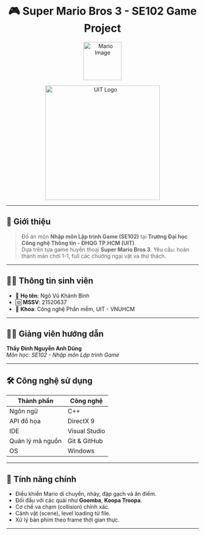 <h1 align="center">🎮 Super Mario Bros 3 - SE102 Game Project</h1>

<p align="center">
  <img src="https://th.bing.com/th/id/R.02e4405a80885b300f3eddbfa600a4e0?rik=6IXVZAzjvsc7rw&riu=http%3a%2f%2fimg3.wikia.nocookie.net%2f__cb20120522230938%2fnintendo%2fen%2fimages%2f9%2f9a%2fSuper_Mario_Bros_3_Logo.png&ehk=SeQwytoHnSEf3A%2b9g3Jic2MOIfG9mV4AQAe4p%2fXLr%2bo%3d&risl=&pid=ImgRaw&r=0" alt="Mario Image" height="100"/>
</p>

<p align="center">
  <img src="https://www.uit.edu.vn/sites/vi/files/images/Logos/Logo_UIT_Web.png" alt="UIT Logo" height="300"/>
</p>

---

## 🧠 Giới thiệu

> Đồ án môn **Nhập môn Lập trình Game (SE102)** tại **Trường Đại học Công nghệ Thông tin - ĐHQG TP.HCM (UIT)**.  
> Dựa trên tựa game huyền thoại **Super Mario Bros 3**.
> Yêu cầu: hoàn thành màn chơi 1-1, full các chướng ngại vật và thử thách.

---

## 👨‍💻 Thông tin sinh viên

- 📛 **Họ tên**: Ngô Vũ Khánh Bình  
- 🆔 **MSSV**: 21520637  
- 🏫 **Khoa**: Công nghệ Phần mềm, UIT - VNUHCM

---

## 🧑‍🏫 Giảng viên hướng dẫn

**Thầy Đinh Nguyễn Anh Dũng**  
_Môn học: SE102 - Nhập môn Lập trình Game_

---

## 🛠️ Công nghệ sử dụng

| Thành phần | Công nghệ |
|------------|-----------|
| Ngôn ngữ   | C++       |
| API đồ họa | DirectX 9 |
| IDE        | Visual Studio |
| Quản lý mã nguồn | Git & GitHub |
| OS | Windows |

---

## 🚀 Tính năng chính

- Điều khiển Mario di chuyển, nhảy, đập gạch và ăn điểm.
- Đối đầu với các quái như **Goomba**, **Koopa Troopa**.
- Cơ chế va chạm (collision) chính xác.
- Cảnh vật (scene), level loading từ file.
- Xử lý bàn phím theo frame thời gian thực.

---
